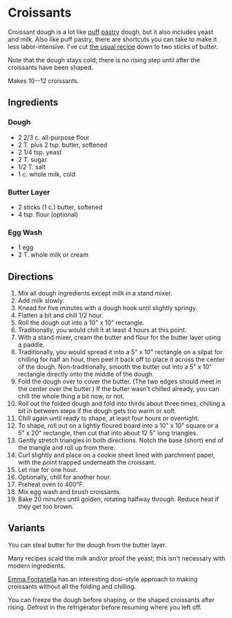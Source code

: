 [KitchenAid]: ../indices/kitchenAid.html

# Croissants

Croissant dough is a lot like [puff](../pie/roughPuff.md) [pastry](../pie/blitzPuff.md) dough, but it also includes yeast and milk.  Also like puff pastry, there are shortcuts you can take to make it less labor-intensive.  I've cut [the usual recipe](https://sallysbakingaddiction.com/homemade-croissants/) down to two sticks of butter.

Note that the dough stays cold; there is no rising step until after the croissants have been shaped.

Makes 10--12 croissants.

## Ingredients 

### Dough

* 2 2/3 c. all-purpose flour
* 2 T. plus 2 tsp. butter, softened
* 2 1/4 tsp. yeast
* 2 T. sugar
* 1/2 T. salt
* 1 c. whole milk, cold

### Butter Layer

* 2 sticks (1 c.) butter, softened
* 4 tsp. flour (optional)

### Egg Wash

* 1 egg
* 2 T. whole milk or cream

## Directions

1. Mix all dough ingredients except milk in a stand mixer.
2. Add milk slowly.
3. Knead for five minutes with a dough hook until slightly springy.
4. Flatten a bit and chill 1/2 hour.
5. Roll the dough out into a 10" x 10" rectangle.
6. Traditionally, you would chill it at least 4 hours at this point.
7. With a stand mixer, cream the butter and flour for the butter layer using a paddle.
8. Traditionally, you would spread it into a 5" x 10" rectangle on a silpat for chilling for half an hour, then peel it back off to place it across the center of the dough.  Non-traditionally, smooth the butter out into a 5" x 10" rectangle directly onto the middle of the dough.
9. Fold the dough over to cover the butter.  (The two edges should meet in the center over the butter.)  If the butter wasn't chilled already, you can chill the whole thing a bit now, or not.
10. Roll out the folded dough and fold into thirds about three times, chilling a bit in between steps if the dough gets too warm or soft.
11. Chill again until ready to shape, at least four hours or overnight.
12. To shape, roll out on a lightly floured board into a 10" x 10" square or a 5" x 20" rectangle, then cut that into about 12 5" long triangles.
13. Gently stretch triangles in both directions.  Notch the base (short) end of the triangle and roll up from there.  
14. Curl slightly and place on a cookie sheet lined with parchment paper, with the point trapped underneath the croissant.
15. Let rise for one hour.
16. Optionally, chill for another hour.
17. Preheat oven to 400°F.
18. Mix egg wash and brush croissants.
19. Bake 20 minutes until golden, rotating halfway through.  Reduce heat if they get too brown.

## Variants

You can steal butter for the dough from the butter layer.

Many recipes scald the milk and/or proof the yeast; this isn't necessary with modern ingredients.

[Emma Fontanella](https://www.emmafontanella.com/the-easiest-croissants) has an interesting dosi-style approach to making croissants without all the folding and chilling.

You can freeze the dough before shaping, or the shaped croissants after rising.  Defrost in the refrigerator before resuming where you left off.
